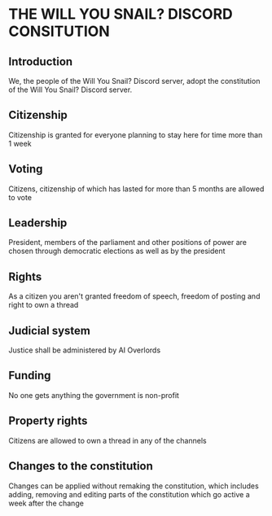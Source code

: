 # THE WILL YOU SNAIL? DISCORD CONSITUTION

## Introduction
We, the people of the Will You Snail? Discord server, adopt the constitution of the Will You Snail? Discord server.

## Citizenship
Citizenship is granted for everyone planning to stay here for time more than 1 week

## Voting
Citizens, citizenship of which has lasted for more than 5 months are allowed to vote

## Leadership
President, members of the parliament and other positions of power are chosen through democratic elections as well as by the president

## Rights
As a citizen you aren't granted freedom of speech, freedom of posting and right to own a thread

## Judicial system
Justice shall be administered by AI Overlords

## Funding
No one gets anything the government is non-profit

## Property rights
Citizens are allowed to own a thread in any of the channels

## Changes to the constitution
Changes can be applied without remaking the constitution, which includes adding, removing and editing parts of the constitution which go active a week after the change
